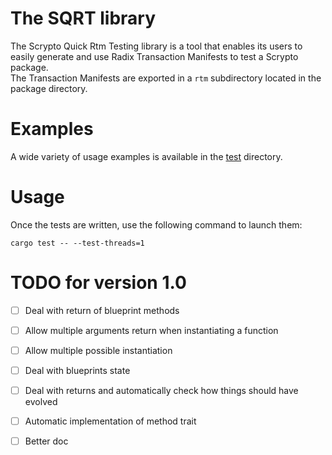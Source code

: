  # The SQRT library
 The Scrypto Quick Rtm Testing library is a tool that enables its users to easily generate and use Radix Transaction Manifests to test a Scrypto package.  
The Transaction Manifests are exported in a `rtm` subdirectory located in the package directory.
 # Examples
 A wide variety of usage examples is available in the [test](tests) directory.

# Usage
Once the tests are written, use the following command to launch them:

```shell
cargo test -- --test-threads=1
```

 # TODO for version 1.0
 - [ ] Deal with return of blueprint methods
 - [ ] Allow multiple arguments return when instantiating a function
 - [ ] Allow multiple possible instantiation
 - [ ] Deal with blueprints state
 - [ ] Deal with returns and automatically check how things should have evolved
 - [ ] Automatic implementation of method trait
 - [ ] Better doc

